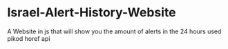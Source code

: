 # Israel-Alert-History-Website
A Website in js that will show you the amount of alerts in the 24 hours used pikod horef api 
